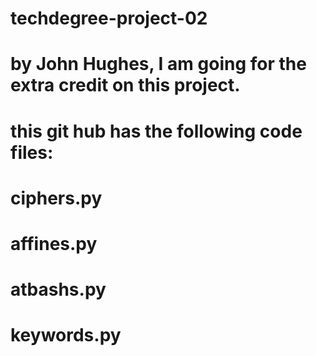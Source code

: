 # techdegree-project-02

# by John Hughes, I am going for the extra credit on this project.
# this git hub has the following code files:
# ciphers.py
# affines.py
# atbashs.py
# keywords.py



